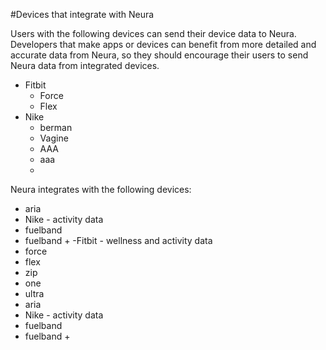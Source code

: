 #Devices that integrate with Neura

Users with the following devices can send their device data to Neura.  Developers that make apps or devices can benefit from more detailed and accurate data from Neura, so they should encourage their users to send Neura data from integrated devices.  

 - Fitbit
	 - Force
	 - Flex
 - Nike
	 - berman
	 - Vagine
	 - AAA
	 - aaa
	 - 
Neura integrates with the following devices:    
  - aria  
-  Nike - activity data  
  - fuelband
  - fuelband +
-Fitbit - wellness and activity data  
  - force  
  - flex  
  - zip  
  - one  
  - ultra  
  - aria  
-  Nike - activity data  
  - fuelband
  - fuelband +


